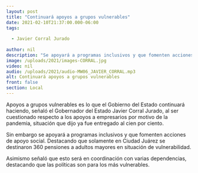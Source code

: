 ```yaml
---
layout: post
title: "Continuará apoyos a grupos vulnerables"
date: 2021-02-10T21:37:00.000-06:00
tags:
  
  - Javier Corral Jurado
  
author: nil
description: "Se apoyará a programas inclusivos y que fomenten acciones de apoyo social. "
image: /uploads/2021/images-CORRAL.jpg
video: nil
audio: /uploads/2021/audio-MW06_JAVIER_CORRAL.mp3
alt: Continuará apoyos a grupos vulnerables
front: false
section: Local
---
```


Apoyos a grupos vulnerables es lo que el Gobierno del Estado continuará haciendo, señaló el Gobernador del Estado Javier Corral Jurado, al ser cuestionado respecto a los apoyos a empresarios por motivo de la pandemia, situación que dijo ya fue entregado al cien por ciento.

Sin embargo se apoyará a programas inclusivos y que fomenten acciones de apoyo social. Destacando que solamente en Ciudad Juárez se destinaron 360 pensiones a adultos mayores en situación de vulnerabilidad.

Asimismo señaló que esto será en coordinación con varias dependencias, destacando que las políticas son para los más vulnerables.